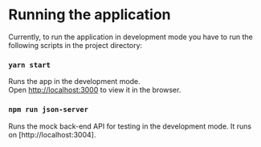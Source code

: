 # Running the application

Currently, to run the application in development mode you have to run the following scripts in the project directory:

### `yarn start`

Runs the app in the development mode.\
Open [http://localhost:3000](http://localhost:3000) to view it in the browser.

### `npm run json-server`

Runs the mock back-end API for testing in the development mode.
It runs on [http://localhost:3004].
